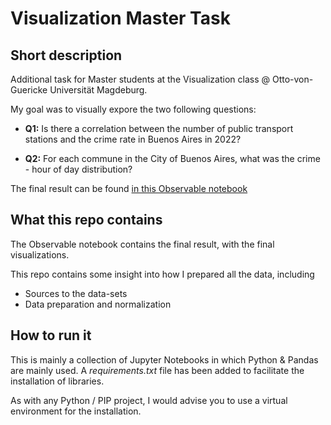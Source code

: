 # Visualization Master Task
## Short description
Additional task for Master students at the Visualization class @ Otto-von-Guericke Universität Magdeburg.

My goal was to visually expore the two following questions:
- **Q1:**  Is there a correlation between the number of public transport stations and the crime rate in Buenos Aires in 2022?

- **Q2:** For each commune in the City of Buenos Aires, what was the crime - hour of day distribution?

The final result can be found [in this Observable notebook](https://observablehq.com/d/a51e16d0da92f37c)

## What this repo contains
The Observable notebook contains the final result, with the final visualizations.

This repo contains some insight into how I prepared all the data, including
- Sources to the data-sets
- Data preparation and normalization

## How to run it
This is mainly a collection of Jupyter Notebooks in which Python & Pandas are mainly used. A *requirements.txt* file has been added to facilitate the installation of libraries.

As with any Python / PIP project, I would advise you to use a virtual environment for the installation.